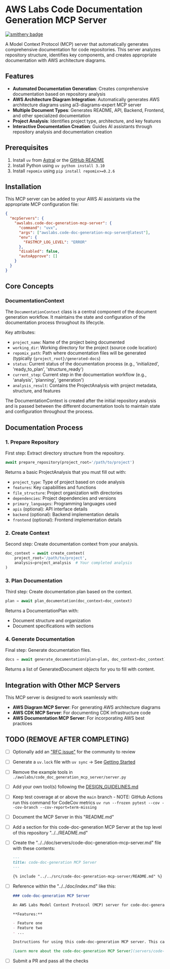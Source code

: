 # AWS Labs Code Documentation Generation MCP Server

[![smithery badge](https://smithery.ai/badge/@awslabs/code-doc-generation-mcp-server)](https://smithery.ai/server/@awslabs/code-doc-generation-mcp-server)

A Model Context Protocol (MCP) server that automatically generates comprehensive documentation for code repositories. This server analyzes repository structure, identifies key components, and creates appropriate documentation with AWS architecture diagrams.

## Features

- **Automated Documentation Generation**: Creates comprehensive documentation based on repository analysis
- **AWS Architecture Diagram Integration**: Automatically generates AWS architecture diagrams using ai3-diagrams-expert MCP server
- **Multiple Document Types**: Generates README, API, Backend, Frontend, and other specialized documentation
- **Project Analysis**: Identifies project type, architecture, and key features
- **Interactive Documentation Creation**: Guides AI assistants through repository analysis and documentation creation

## Prerequisites

1. Install `uv` from [Astral](https://docs.astral.sh/uv/getting-started/installation/) or the [GitHub README](https://github.com/astral-sh/uv#installation)
2. Install Python using `uv python install 3.10`
3. Install `repomix` using `pip install repomix>=0.2.6`

## Installation

This MCP server can be added to your AWS AI assistants via the appropriate MCP configuration file:

```json
{
  "mcpServers": {
    "awslabs.code-doc-generation-mcp-server": {
      "command": "uvx",
      "args": ["awslabs.code-doc-generation-mcp-server@latest"],
      "env": {
        "FASTMCP_LOG_LEVEL": "ERROR"
      },
      "disabled": false,
      "autoApprove": []
    }
  }
}
```

## Core Concepts

### DocumentationContext

The `DocumentationContext` class is a central component of the document generation workflow. It maintains the state and configuration of the documentation process throughout its lifecycle.

Key attributes:
- `project_name`: Name of the project being documented
- `working_dir`: Working directory for the project (source code location)
- `repomix_path`: Path where documentation files will be generated (typically `{project_root}/generated-docs`)
- `status`: Current status of the documentation process (e.g., 'initialized', 'ready_to_plan', 'structure_ready')
- `current_step`: Current step in the documentation workflow (e.g., 'analysis', 'planning', 'generation')
- `analysis_result`: Contains the ProjectAnalysis with project metadata, structure, and features

The DocumentationContext is created after the initial repository analysis and is passed between the different documentation tools to maintain state and configuration throughout the process.

## Documentation Process

### 1. Prepare Repository

First step: Extract directory structure from the repository.

```python
await prepare_repository(project_root='/path/to/project')
```

Returns a basic ProjectAnalysis that you must fill out with:
- `project_type`: Type of project based on code analysis
- `features`: Key capabilities and functions
- `file_structure`: Project organization with directories
- `dependencies`: Project dependencies and versions
- `primary_languages`: Programming languages used
- `apis` (optional): API interface details
- `backend` (optional): Backend implementation details
- `frontend` (optional): Frontend implementation details

### 2. Create Context

Second step: Create documentation context from your analysis.

```python
doc_context = await create_context(
    project_root='/path/to/project',
    analysis=project_analysis  # Your completed analysis
)
```

### 3. Plan Documentation

Third step: Create documentation plan based on the context.

```python
plan = await plan_documentation(doc_context=doc_context)
```

Returns a DocumentationPlan with:
- Document structure and organization
- Document specifications with sections

### 4. Generate Documentation

Final step: Generate documentation files.

```python
docs = await generate_documentation(plan=plan, doc_context=doc_context)
```

Returns a list of GeneratedDocument objects for you to fill with content.

## Integration with Other MCP Servers

This MCP server is designed to work seamlessly with:

- **AWS Diagram MCP Server**: For generating AWS architecture diagrams
- **AWS CDK MCP Server**: For documenting CDK infrastructure code
- **AWS Documentation MCP Server**: For incorporating AWS best practices

## TODO (REMOVE AFTER COMPLETING)

* [ ] Optionally add an ["RFC issue"](https://github.com/awslabs/mcp/issues) for the community to review
* [ ] Generate a `uv.lock` file with `uv sync` -> See [Getting Started](https://docs.astral.sh/uv/getting-started/)
* [ ] Remove the example tools in `./awslabs/code_doc_generation_mcp_server/server.py`
* [ ] Add your own tool(s) following the [DESIGN_GUIDELINES.md](https://github.com/awslabs/mcp/blob/main/DESIGN_GUIDELINES.md)
* [ ] Keep test coverage at or above the `main` branch - NOTE: GitHub Actions run this command for CodeCov metrics `uv run --frozen pytest --cov --cov-branch --cov-report=term-missing`
* [ ] Document the MCP Server in this "README.md"
* [ ] Add a section for this code-doc-generation MCP Server at the top level of this repository "../../README.md"
* [ ] Create the "../../doc/servers/code-doc-generation-mcp-server.md" file with these contents:

    ```markdown
    ---
    title: code-doc-generation MCP Server
    ---

    {% include "../../src/code-doc-generation-mcp-server/README.md" %}
    ```

* [ ] Reference within the "../../doc/index.md" like this:

    ```markdown
    ### code-doc-generation MCP Server

    An AWS Labs Model Context Protocol (MCP) server for code-doc-generation

    **Features:**

    - Feature one
    - Feature two
    - ...

    Instructions for using this code-doc-generation MCP server. This can be used by clients to improve the LLM's understanding of available tools, resources, etc. It can be thought of like a 'hint' to the model. For example, this information MAY be added to the system prompt. Important to be clear, direct, and detailed.

    [Learn more about the code-doc-generation MCP Server](servers/code-doc-generation-mcp-server.md)
    ```

* [ ] Submit a PR and pass all the checks
